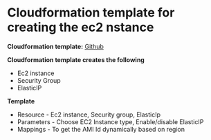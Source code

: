 # Cloudformation template for creating the ec2 nstance

**Cloudformation template:** [Github](https://github.com/vigneshsweekaran/aws/tree/master/cloudformation/01-ec2-instance)

**Cloudformation template creates the following**
* Ec2 instance
* Security Group
* ElasticIP

**Template**
* Resource - Ec2 instance, Security group, ElasticIp
* Parameters - Choose EC2 Instance type, Enable/disable ElasticIP
* Mappings - To get the AMI Id dynamically based on region